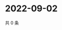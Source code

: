 # 2022-09-02

共 0 条

<!-- BEGIN WEIBO -->
<!-- 最后更新时间 Fri Sep 02 2022 04:18:12 GMT+0800 (China Standard Time) -->

<!-- END WEIBO -->
